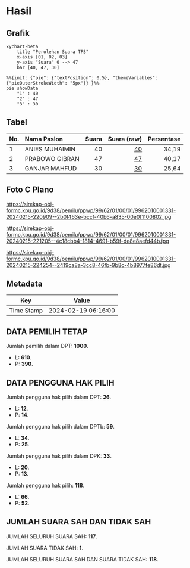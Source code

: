 # Hasil

## Grafik

```mermaid
xychart-beta
    title "Perolehan Suara TPS"
    x-axis [01, 02, 03]
    y-axis "Suara" 0 --> 47
    bar [40, 47, 30]
```

```mermaid
%%{init: {"pie": {"textPosition": 0.5}, "themeVariables": {"pieOuterStrokeWidth": "5px"}} }%%
pie showData
    "1" : 40
    "2" : 47
    "3" : 30
```

## Tabel

| No. | Nama Paslon    | Suara | Suara (raw) | Persentase |
|:--- |:-------------- | -----:| -----------:| ----------:|
| 1   | ANIES MUHAIMIN | 40    | [40][p-1]   | 34,19      |
| 2   | PRABOWO GIBRAN | 47    | [47][p-2]   | 40,17      |
| 3   | GANJAR MAHFUD  | 30    | [30][p-3]   | 25,64      |


[p-1]: https://github.com/gigit-pemilu/pemilu-2024-99-luar-negeri/blob/main/pilpres/hitung-suara/sub/99-luar-negeri/sub/62-kuala-lumpur-malaysia/sub/01-kuala-lumpur-malaysia/sub/0001-kuala-lumpur-malaysia/sub/331-tps-018/sub/paslon-1.txt
[p-2]: https://github.com/gigit-pemilu/pemilu-2024-99-luar-negeri/blob/main/pilpres/hitung-suara/sub/99-luar-negeri/sub/62-kuala-lumpur-malaysia/sub/01-kuala-lumpur-malaysia/sub/0001-kuala-lumpur-malaysia/sub/331-tps-018/sub/paslon-2.txt
[p-3]: https://github.com/gigit-pemilu/pemilu-2024-99-luar-negeri/blob/main/pilpres/hitung-suara/sub/99-luar-negeri/sub/62-kuala-lumpur-malaysia/sub/01-kuala-lumpur-malaysia/sub/0001-kuala-lumpur-malaysia/sub/331-tps-018/sub/paslon-3.txt

## Foto C Plano

https://sirekap-obj-formc.kpu.go.id/9d38/pemilu/ppwp/99/62/01/00/01/9962010001331-20240215-220909--2b0f463e-bccf-40b6-a835-00e0f1100802.jpg

https://sirekap-obj-formc.kpu.go.id/9d38/pemilu/ppwp/99/62/01/00/01/9962010001331-20240215-221205--4c18cbb4-1814-4691-b59f-de8e8aefd44b.jpg

https://sirekap-obj-formc.kpu.go.id/9d38/pemilu/ppwp/99/62/01/00/01/9962010001331-20240215-224254--2419ca8a-3cc8-46fb-9b8c-4b8977fe86df.jpg


## Metadata

| Key        | Value               |
| ---------- | ------------------- |
| Time Stamp | 2024-02-19 06:16:00 |


## DATA PEMILIH TETAP

Jumlah pemilih dalam DPT: **1000**.
 * L: **610**.
 * P: **390**.

## DATA PENGGUNA HAK PILIH

Jumlah pengguna hak pilih dalam DPT: **26**.
 * L: **12**.
 * P: **14**.

Jumlah pengguna hak pilih dalam DPTb: **59**.
 * L: **34**.
 * P: **25**.

Jumlah pengguna hak pilih dalam DPK: **33**.
 * L: **20**.
 * P: **13**.

Jumlah pengguna hak pilih: **118**.
 * L: **66**.
 * P: **52**.

## JUMLAH SUARA SAH DAN TIDAK SAH

JUMLAH SELURUH SUARA SAH: **117**.

JUMLAH SUARA TIDAK SAH: **1**.

JUMLAH SELURUH SUARA SAH DAN SUARA TIDAK SAH: **118**.


